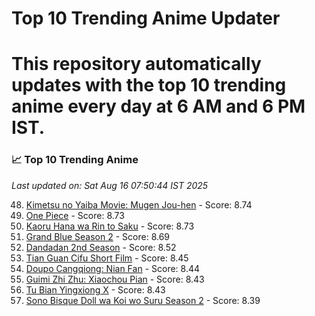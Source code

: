# Top 10 Trending Anime Updater
# This repository automatically updates with the top 10 trending anime every day at 6 AM and 6 PM IST.

<!-- ANIME_LIST_START -->
### 📈 Top 10 Trending Anime

*Last updated on: Sat Aug 16 07:50:44 IST 2025*

48. [Kimetsu no Yaiba Movie: Mugen Jou-hen](https://myanimelist.net/anime/59192) - Score: 8.74
52. [One Piece](https://myanimelist.net/anime/21) - Score: 8.73
49. [Kaoru Hana wa Rin to Saku](https://myanimelist.net/anime/59845) - Score: 8.73
68. [Grand Blue Season 2](https://myanimelist.net/anime/59986) - Score: 8.69
137. [Dandadan 2nd Season](https://myanimelist.net/anime/60543) - Score: 8.52
175. [Tian Guan Cifu Short Film](https://myanimelist.net/anime/60988) - Score: 8.45
179. [Doupo Cangqiong: Nian Fan](https://myanimelist.net/anime/51039) - Score: 8.44
185. [Guimi Zhi Zhu: Xiaochou Pian](https://myanimelist.net/anime/49818) - Score: 8.43
188. [Tu Bian Yingxiong X](https://myanimelist.net/anime/53447) - Score: 8.43
216. [Sono Bisque Doll wa Koi wo Suru Season 2](https://myanimelist.net/anime/53065) - Score: 8.39

<!-- ANIME_LIST_END -->

